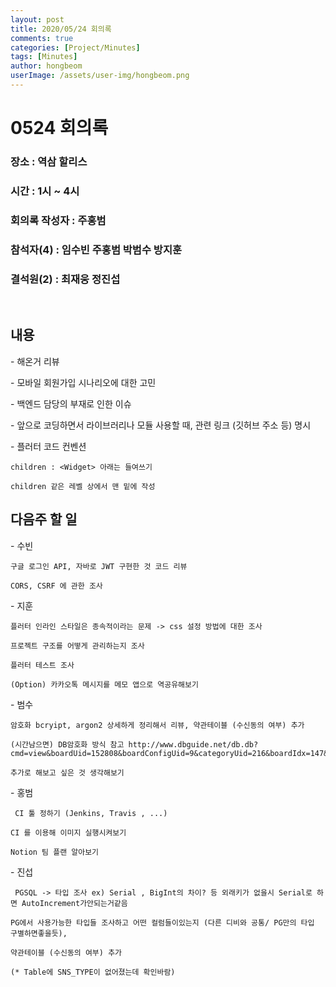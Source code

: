 ```yaml
---
layout: post
title: 2020/05/24 회의록
comments: true
categories: [Project/Minutes]
tags: [Minutes]
author: hongbeom
userImage: /assets/user-img/hongbeom.png
---
```



# 0524 회의록

### 장소 : 역삼 할리스

### 시간 : 1시 ~ 4시

### 회의록 작성자 : 주홍범

### 참석자(4) : 임수빈 주홍범 박범수 방지훈

### 결석원(2) :  최재웅 정진섭


<br>

## 내용

\- 해온거 리뷰

\- 모바일 회원가입 시나리오에 대한 고민

\- 백엔드 담당의 부재로 인한 이슈

\- 앞으로 코딩하면서 라이브러리나 모듈 사용할 때, 관련 링크 (깃허브 주소 등) 명시

\- 플러터 코드 컨벤션
    
    children : <Widget> 아래는 들여쓰기

    children 같은 레벨 상에서 맨 밑에 작성

## 다음주 할 일

\- 수빈

    구글 로그인 API, 자바로 JWT 구현한 것 코드 리뷰

    CORS, CSRF 에 관한 조사 

\- 지훈 
    
    플러터 인라인 스타일은 종속적이라는 문제 -> css 설정 방법에 대한 조사

    프로젝트 구조를 어떻게 관리하는지 조사

    플러터 테스트 조사

    (Option) 카카오톡 메시지를 메모 앱으로 역공유해보기

\- 범수 

    암호화 bcryipt, argon2 상세하게 정리해서 리뷰, 약관테이블 (수신동의 여부) 추가

	(시간남으면) DB암호화 방식 참고 http://www.dbguide.net/db.db?cmd=view&boardUid=152808&boardConfigUid=9&categoryUid=216&boardIdx=147&boardStep=1

    추가로 해보고 싶은 것 생각해보기

\- 홍범

     CI 툴 정하기 (Jenkins, Travis , ...)

    CI 를 이용해 이미지 실행시켜보기

    Notion 팀 플랜 알아보기
	
\- 진섭 
    
     PGSQL -> 타입 조사 ex) Serial , BigInt의 차이? 등 외래키가 없을시 Serial로 하면 AutoIncrement가안되는거같음

	PG에서 사용가능한 타입들 조사하고 어떤 컬럼들이있는지 (다른 디비와 공통/ PG만의 타입 구별하면좋을듯),   

	약관테이블 (수신동의 여부) 추가 

	(* Table에 SNS_TYPE이 없어졌는데 확인바람)